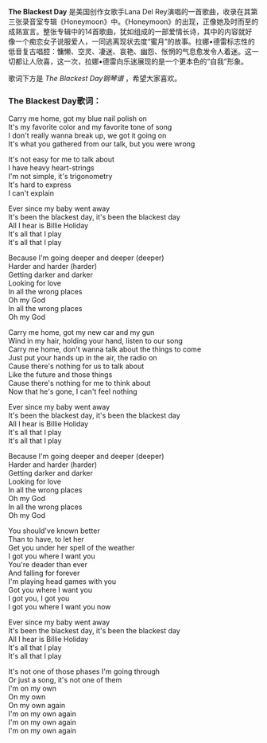 

**The Blackest Day** 是美国创作女歌手Lana Del
Rey演唱的一首歌曲，收录在其第三张录音室专辑《Honeymoon》中。《Honeymoon》的出现，正像她及时而至的成熟宣言。整张专辑中的14首歌曲，犹如组成的一部爱情长诗，其中的内容就好像一个痴恋女子说服爱人，一同逃离现状去度“蜜月”的故事。拉娜•德雷标志性的低音复古唱腔：慵懒、空灵、凄迷、哀艳、幽怨、怅惘的气息愈发令人着迷。这一切都让人欣喜，这一次，拉娜•德雷向乐迷展现的是一个更本色的“自我”形象。

歌词下方是 _The Blackest Day钢琴谱_ ，希望大家喜欢。

### The Blackest Day歌词：

Carry me home, got my blue nail polish on  
It's my favorite color and my favorite tone of song  
I don't really wanna break up, we got it going on  
It's what you gathered from our talk, but you were wrong

It's not easy for me to talk about  
I have heavy heart-strings  
I'm not simple, it's trigonometry  
It's hard to express  
I can't explain

Ever since my baby went away  
It's been the blackest day, it's been the blackest day  
All I hear is Billie Holiday  
It's all that I play  
It's all that I play

Because I'm going deeper and deeper (deeper)  
Harder and harder (harder)  
Getting darker and darker  
Looking for love  
In all the wrong places  
Oh my God  
In all the wrong places  
Oh my God

Carry me home, got my new car and my gun  
Wind in my hair, holding your hand, listen to our song  
Carry me home, don't wanna talk about the things to come  
Just put your hands up in the air, the radio on  
Cause there's nothing for us to talk about  
Like the future and those things  
Cause there's nothing for me to think about  
Now that he's gone, I can't feel nothing

Ever since my baby went away  
It's been the blackest day, it's been the blackest day  
All I hear is Billie Holiday  
It's all that I play  
It's all that I play

Because I'm going deeper and deeper (deeper)  
Harder and harder (harder)  
Getting darker and darker  
Looking for love  
In all the wrong places  
Oh my God  
In all the wrong places  
Oh my God

You should've known better  
Than to have, to let her  
Get you under her spell of the weather  
I got you where I want you  
You're deader than ever  
And falling for forever  
I'm playing head games with you  
Got you where I want you  
I got you, I got you  
I got you where I want you now

Ever since my baby went away  
It's been the blackest day, it's been the blackest day  
All I hear is Billie Holiday  
It's all that I play  
It's all that I play

It's not one of those phases I'm going through  
Or just a song, it's not one of them  
I'm on my own  
On my own  
On my own again  
I'm on my own again  
I'm on my own again  
I'm on my own again

